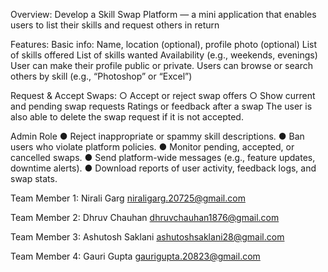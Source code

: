 Overview: 
Develop a Skill Swap Platform — a mini application that enables users to list their skills and 
request others in return 

Features: 
Basic info: Name, location (optional), profile photo (optional) 
List of skills offered 
List of skills wanted 
Availability (e.g., weekends, evenings) 
User can make their profile public or private. 
Users can browse or search others by skill (e.g., “Photoshop” or “Excel”) 

Request & Accept Swaps: 
○ Accept or reject swap offers 
○ Show current and pending swap requests 
Ratings or feedback after a swap 
The user is also able to delete the swap request if it is not accepted.

Admin Role 
● Reject inappropriate or spammy skill descriptions. 
● Ban users who violate platform policies. 
● Monitor pending, accepted, or cancelled swaps. 
● Send platform-wide messages (e.g., feature updates, downtime alerts). 
● Download reports of user activity, feedback logs, and swap stats.

Team Member 1:
Nirali Garg
niraligarg.20725@gmail.com

Team Member 2:
Dhruv Chauhan
dhruvchauhan1876@gmail.com

Team Member 3:
Ashutosh Saklani
ashutoshsaklani28@gmail.com

Team Member 4:
Gauri Gupta
gaurigupta.20823@gmail.com
